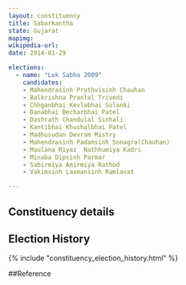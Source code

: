 ```yaml
---
layout: constituency
title: Sabarkantha
state: Gujarat
mapimg: 
wikipedia-url: 
date: 2014-01-29

elections: 
  - name: "Lok Sabha 2009"
    candidates: 
    - Mahendrasinh Pruthvisinh Chauhan 
    - Balkrishna Pranlal Trivedi 
    - Chhganbhai Kevlabhai Solanki 
    - Danabhai Becharbhai Patel 
    - Dashrath Chandulal Sinhali 
    - Kantibhai Khushalbhai Patel 
    - Madhusudan Devram Mistry 
    - Mahendrasinh Padamsinh Sonagra(Chauhan) 
    - Maulana Riyaz  Nathhumiya Kadri 
    - Minaba Dipsinh Parmar 
    - Sabirmiya Amirmiya Rathod 
    - Vakimsinh Laxmansinh Ramlavat 

---
```

## Constituency details


## Election History
{% include "constituency_election_history.html" %}

##Reference

